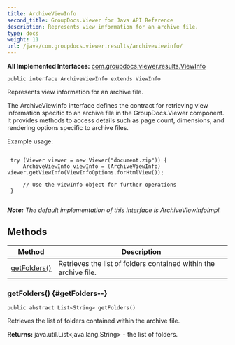 ```yaml
---
title: ArchiveViewInfo
second_title: GroupDocs.Viewer for Java API Reference
description: Represents view information for an archive file.
type: docs
weight: 11
url: /java/com.groupdocs.viewer.results/archiveviewinfo/
---
```

**All Implemented Interfaces:**
[com.groupdocs.viewer.results.ViewInfo](../../com.groupdocs.viewer.results/viewinfo)
```
public interface ArchiveViewInfo extends ViewInfo
```

Represents view information for an archive file.

The ArchiveViewInfo interface defines the contract for retrieving view information specific to an archive file in the GroupDocs.Viewer component. It provides methods to access details such as page count, dimensions, and rendering options specific to archive files.

Example usage:

```

 try (Viewer viewer = new Viewer("document.zip")) {
     ArchiveViewInfo viewInfo = (ArchiveViewInfo) viewer.getViewInfo(ViewInfoOptions.forHtmlView());

     // Use the viewInfo object for further operations
 }
 
```

***Note:** The default implementation of this interface is ArchiveViewInfoImpl.*
## Methods

| Method | Description |
| --- | --- |
| [getFolders()](#getFolders--) | Retrieves the list of folders contained within the archive file. |
### getFolders() {#getFolders--}
```
public abstract List<String> getFolders()
```


Retrieves the list of folders contained within the archive file.

**Returns:**
java.util.List<java.lang.String> - the list of folders.
